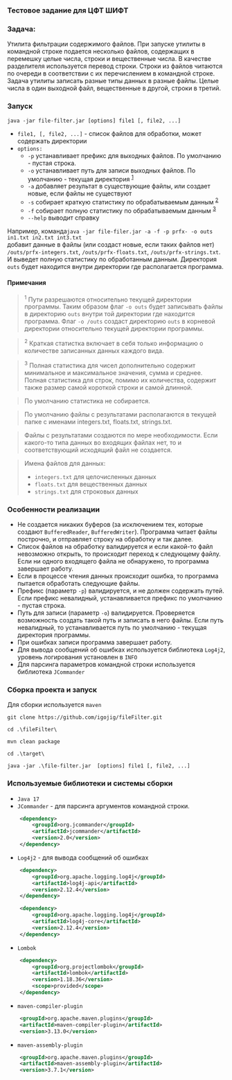 ### Тестовое задание для ЦФТ ШИФТ
### Задача:
Утилита фильтрации содержимого файлов.
При запуске утилиты в командной строке подается несколько файлов, содержащих в
перемешку целые числа, строки и вещественные числа. В качестве разделителя
используется перевод строки. Строки из файлов читаются по очереди в соответствии с их
перечислением в командной строке.</br>
Задача утилиты записать разные типы данных в разные файлы. Целые числа в один
выходной файл, вещественные в другой, строки в третий.

### Запуск
`java -jar file-filter.jar [options] file1 [, file2, ...]`</br>
- `file1, [, file2, ...]` - список файлов для обработки, может содержать директории
- `options:`
  - `-p` устанавливает префикс для выходных файлов. По умолчанию - пустая строка.
  - `-o` устанавливает путь для записи выходных файлов. По умолчанию - текущая директория <sup id="a1">[1](#f1)</sup>
  - `-a` добавляет результат в существующие файлы, или создает новые, если файлы не существуют
  - `-s` собирает краткую статистику по обрабатываемым данным <sup id="a1">[2](#f2)</sup>
  - `-f` собирает полную статистику по обрабатываемым данным <sup id="a1">[3](#f3)</sup>
  - `--help` выводит справку

Например, команда```java -jar file-filer.jar -a -f -p prfx- -o outs in1.txt in2.txt int3.txt```</br>
добавит данные в файлы (или создаст новые, если таких файлов нет) `/outs/prfx-integers.txt`, `/outs/prfx-floats.txt`, `/outs/prfx-strings.txt`.
И выведет полную статистику по обработанным данным.
Директория  `outs` будет находится внутри директории где располагается программа.

#### Примечания
> <sup id="f1">1</sup> Пути разрешаются относительно текущей директории программы. Таким образом
флаг `-o outs` будет записывать файлы в директорию `outs` внутри той директории где находится программа.
Флаг `-o /outs` создаст директорию `outs` в корневой директории относительно текущей директории программы.

> <sup id="f2">2</sup> Краткая статистка включает в себя только информацию о количестве записанных данных каждого вида.

> <sup id="f3">3</sup> Полная статистика для чисел
дополнительно содержит минимальное и максимальное значения, сумма и среднее.
Полная статистика для строк, помимо их количества, содержит также размер самой
короткой строки и самой длинной.

> По умолчанию статистика не собирается. 

> По умолчанию файлы с
результатами располагаются в текущей папке с именами integers.txt, floats.txt, strings.txt.

> Файлы с результатами создаются по мере необходимости. Если какого-то типа
данных во входящих файлах нет, то и соответствующий исходящий файл не создается.

> Имена файлов для данных:
>  - ```integers.txt``` для целочисленных данных
>  - ```floats.txt``` для вещественных данных
>  - ```strings.txt``` для строковых данных

### Особенности реализации
 - Не создается никаких буферов (за исключением тех, которые создают `BufferedReader`, `BufferedWriter`).
Программа читает файлы построчно, и отправляет строку на обработку и так далее.
 - Список файлов на обработку валидируется и если какой-то файл невозможно открыть, то происходит переход к следующему файлу.
Если ни одного входящего файла не обнаружено, то программа завершает работу. 
 - Если в процессе чтения данных происходит ошибка, то программа пытается обработать следующие файлы.
 - Префикс (параметр `-p`) валидируется, и не должен содержать путей. Если префикс невалидный, 
устанавливается префикс по умолчанию - пустая строка. 
 - Путь для записи (параметр `-o`) валидируется. Проверяется возможность создать такой путь и записать в него файлы.
Если путь невалидный, то устанавливается путь по умолчанию - текущая директория программы.
 - При ошибках записи программа завершает работу.
 - Для вывода сообщений об ошибках используется библиотека `Log4j2`, уровень логирования установлен в `INFO`
 - Для парсинга параметров командной строки используется библиотека `JCommander`

### Сборка проекта и запуск

Для сборки используется `maven`

`git clone https://github.com/igojig/fileFilter.git`

`cd .\fileFilter\`

`mvn clean package`

`cd .\target\`

`java -jar .\file-filter.jar  [options] file1 [, file2, ...]`

### Используемые библиотеки и системы сборки
- `Java 17`
- `JCommander` - для парсинга аргументов командной строки. 
```xml
    <dependency>
        <groupId>org.jcommander</groupId>
        <artifactId>jcommander</artifactId>
        <version>2.0</version>
    </dependency>
```
- `Log4j2` - для вывода сообщений об ошибках
```xml
    <dependency>
        <groupId>org.apache.logging.log4j</groupId>
        <artifactId>log4j-api</artifactId>
        <version>2.12.4</version>
    </dependency>

    <dependency>
        <groupId>org.apache.logging.log4j</groupId>
        <artifactId>log4j-core</artifactId>
        <version>2.12.4</version>
    </dependency>
```
- `Lombok`
```xml
    <dependency>
        <groupId>org.projectlombok</groupId>
        <artifactId>lombok</artifactId>
        <version>1.18.36</version>
        <scope>provided</scope>
    </dependency>
```
 - `maven-compiler-plugin`
```xml   
    <groupId>org.apache.maven.plugins</groupId>
    <artifactId>maven-compiler-plugin</artifactId>
    <version>3.13.0</version>
```
- `maven-assembly-plugin`
```xml
    <groupId>org.apache.maven.plugins</groupId>
    <artifactId>maven-assembly-plugin</artifactId>
    <version>3.7.1</version>
```






